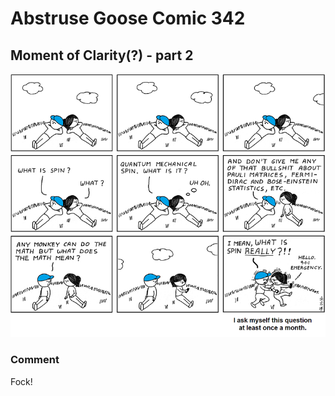 # Abstruse Goose Comic 342
## Moment of Clarity(?) - part 2

![image](spin_is_just_a_myth_like_evolution_and_the_female_orgasm.png)
### Comment
Fock!
